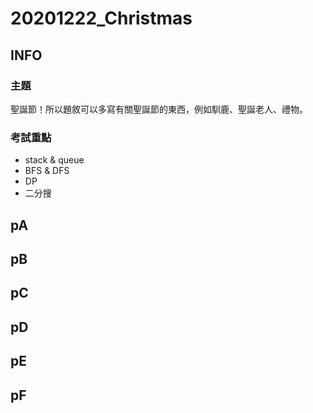 ﻿# 20201222_Christmas

## INFO
### 主題
聖誕節！所以題敘可以多寫有關聖誕節的東西，例如馴鹿、聖誕老人、禮物。


### 考試重點
- stack & queue
- BFS & DFS
- DP
- 二分搜


## pA

## pB

## pC

## pD

## pE

## pF
